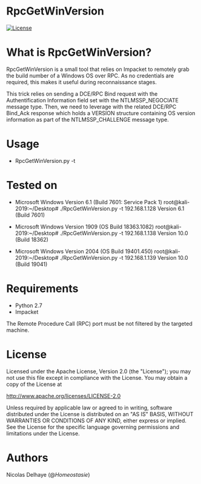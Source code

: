 # RpcGetWinVersion

[![License](https://img.shields.io/badge/License-Apache%202.0-blue.svg)](https://opensource.org/licenses/Apache-2.0)

What is RpcGetWinVersion?
=========================

RpcGetWinVersion is a small tool that relies on Impacket to remotely grab the 
build number of a Windows OS over RPC. As no credentials are required, this 
makes it useful during reconnaissance stages.

This trick relies on sending a DCE/RPC Bind request with the Authentification
Information field set with the NTLMSSP_NEGOCIATE message type. Then, we need to 
leverage with the related DCE/RPC Bind_Ack response which holds a VERSION structure 
containing OS version information as part of the NTLMSSP_CHALLENGE message type.

Usage
=====

 * RpcGetWinVersion.py -t <target>

Tested on
=========

 * Microsoft Windows Version 6.1 (Build 7601: Service Pack 1)
root@kali-2019:~/Desktop# ./RpcGetWinVersion.py -t 192.168.1.128
Version 6.1 (Build 7601)

 * Microsoft Windows Version 1909 (OS Build 18363.1082)
root@kali-2019:~/Desktop# ./RpcGetWinVersion.py -t 192.168.1.138
Version 10.0 (Build 18362)

 * Microsoft Windows Version 2004 (OS Build 19401.450)
root@kali-2019:~/Desktop# ./RpcGetWinVersion.py -t 192.168.1.139
Version 10.0 (Build 19041)

Requirements
============
 * Python 2.7
 * Impacket

The Remote Procedure Call (RPC) port must be not filtered by the targeted machine.

License
=======

Licensed under the Apache License, Version 2.0 (the "License");
you may not use this file except in compliance with the License.
You may obtain a copy of the License at

   http://www.apache.org/licenses/LICENSE-2.0

Unless required by applicable law or agreed to in writing, software
distributed under the License is distributed on an "AS IS" BASIS,
WITHOUT WARRANTIES OR CONDITIONS OF ANY KIND, either express or implied.
See the License for the specific language governing permissions and
limitations under the License.

Authors
=======
Nicolas Delhaye (@_Homeostasie_)